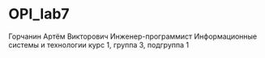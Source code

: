# OPI_lab7
Горчанин
Артём
Викторович
Инженер-программист
Информационные системы и технологии
курс 1, группа 3, подгруппа 1
